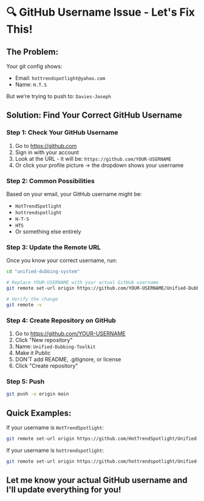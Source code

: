 # 🔍 GitHub Username Issue - Let's Fix This!

## The Problem:
Your git config shows:
- Email: `hottrendspotlight@yahoo.com`
- Name: `H.T.S`

But we're trying to push to: `Davies-Joseph`

## Solution: Find Your Correct GitHub Username

### Step 1: Check Your GitHub Username
1. Go to https://github.com
2. Sign in with your account
3. Look at the URL - it will be: `https://github.com/YOUR-USERNAME`
4. Or click your profile picture → the dropdown shows your username

### Step 2: Common Possibilities
Based on your email, your GitHub username might be:
- `HotTrendSpotlight`
- `hottrendspotlight`
- `H-T-S`
- `HTS`
- Or something else entirely

### Step 3: Update the Remote URL

Once you know your correct username, run:

```bash
cd "unified-dubbing-system"

# Replace YOUR-USERNAME with your actual GitHub username
git remote set-url origin https://github.com/YOUR-USERNAME/Unified-Dubbing-Toolkit.git

# Verify the change
git remote -v
```

### Step 4: Create Repository on GitHub

1. Go to https://github.com/YOUR-USERNAME
2. Click "New repository"
3. Name: `Unified-Dubbing-Toolkit`
4. Make it Public
5. DON'T add README, .gitignore, or license
6. Click "Create repository"

### Step 5: Push

```bash
git push -u origin main
```

## Quick Examples:

If your username is `HotTrendSpotlight`:
```bash
git remote set-url origin https://github.com/HotTrendSpotlight/Unified-Dubbing-Toolkit.git
```

If your username is `hottrendspotlight`:
```bash
git remote set-url origin https://github.com/hottrendspotlight/Unified-Dubbing-Toolkit.git
```

## Let me know your actual GitHub username and I'll update everything for you!